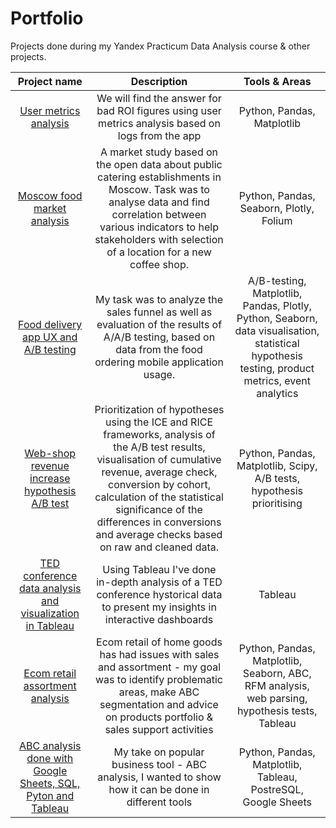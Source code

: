 # Portfolio
Projects done during my Yandex Practicum Data Analysis course &amp; other projects.

| Project name | Description  | Tools & Areas |
| :--------------------: | :---------------------: |:---------------------------:|
|[User metrics analysis](https://github.com/bobritsky/Portfolio/tree/48a897b3550977ff84d291eb609f9cbd473191e3/User%20Metrics)|We will find the answer for bad ROI figures using user metrics analysis based on logs from the app| Python, Pandas, Matplotlib
| [Moscow food market analysis](https://github.com/bobritsky/Portfolio/tree/783a64eb376885f6dba014d2901b9b60e2f34cd0/Food_Market_Yandex) | A market study  based on the open data about public catering establishments in Moscow. Task was to analyse data and find correlation between various indicators to help stakeholders with  selection of a location for a new coffee shop. | Python, Pandas, Seaborn, Plotly, Folium
| [Food delivery app UX and A/B testing](https://github.com/bobritsky/Portfolio/tree/c7699995d7e6ec4efa553ef2f421852af6a06310/Mobile_app_UX_A_B_test) | My task was to analyze the sales funnel as well as evaluation of the results of A/A/B testing, based on data from the food ordering mobile application usage. | A/B-testing, Matplotlib, Pandas, Plotly, Python, Seaborn, data visualisation, statistical hypothesis testing, product metrics, event analytics
| [Web-shop revenue increase hypothesis A/B test](https://github.com/bobritsky/Portfolio/tree/45a558166d986b243a6d3e6a9800ff67dd241904/Online_store_hypothesys_A_B) | Prioritization of hypotheses using the ICE and RICE frameworks, analysis of the A/B test results, visualisation of cumulative revenue, average check, conversion by cohort, calculation of the statistical significance of the differences in conversions and average checks based on raw and cleaned data. | Python, Pandas, Matplotlib, Scipy, A/B tests, hypothesis prioritising 
|[TED conference data analysis and visualization in Tableau](https://github.com/bobritsky/Portfolio/tree/f6099d1cd4d6d071269e0d555be5ede523196c02/Tableau)|Using Tableau I've done in-depth analysis of a TED conference hystorical data to present my insights in interactive dashboards| Tableau
|[Ecom retail assortment analysis](https://github.com/bobritsky/Portfolio/tree/e9b176db0cae959ced15aaba2babc42ab14dcb38/Graduate_Ecom_retail)|Ecom retail of home goods has had issues with sales and assortment - my goal was to identify problematic areas, make ABC segmentation and advice on products portfolio & sales support activities | Python, Pandas, Matplotlib, Seaborn, ABC, RFM analysis, web parsing, hypothesis tests, Tableau
|[ABC analysis done with Google Sheets, SQL, Pyton and Tableau](https://github.com/bobritsky/Portfolio/tree/6ff3c8172e671321d769d57aafb92d628d305444/ABC%20analysis)|My take on popular business tool - ABC analysis, I wanted to show how it can be done in different tools| Python, Pandas, Matplotlib, Tableau, PostreSQL, Google Sheets
